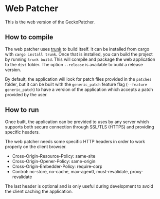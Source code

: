 # Web Patcher

This is the web version of the GeckoPatcher.

## How to compile

The web patcher uses [trunk](https://trunkrs.dev) to build itself. It can be installed from cargo with `cargo install trunk`.
Once that is installed, you can build the project by running `trunk build`. This will compile and package the web application
to the `dist` folder. The option `--release` is available to build a release version.

By default, the application will look for patch files provided in the `patches` folder, but it can be built with the `generic_patch`
feature flag (`--feature generic_patch`) to have a version of the application which accepts a patch provided by the user.

## How to run

Once built, the application can be provided to uses by any server which supports both secure connection through SSL/TLS (HTTPS) and
providing specific headers.

The web patcher needs some specific HTTP headers in order to work properly on the client browser.

- Cross-Origin-Resource-Policy: same-site
- Cross-Origin-Opener-Policy: same-origin
- Cross-Origin-Embedder-Policy: require-corp
- Control: no-store, no-cache, max-age=0, must-revalidate, proxy-revalidate

The last header is optional and is only useful during development to avoid the client caching the application.
